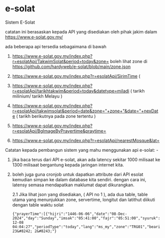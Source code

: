 # e-solat
Sistem E-Solat 

catatan ini berasaskan kepada API yang disediakan oleh pihak jakim dalam https://www.e-solat.gov.my/

ada beberapa api tersedia sebagaimana di bawah 

1.  https://www.e-solat.gov.my/index.php?r=esolatApi/TakwimSolat&period=today&zone=
    boleh lihat zone di https://github.com/hardyweb/e-solat/blob/main/zone.json
    
2.  https://www.e-solat.gov.my/index.php?r=esolatApi/SirimTime ( 
3.  https://www.e-solat.gov.my/index.php?r=esolatApi/tarikhtakwim&period=today&datetype=miladi ( tarikh milinium/ tarikh Melayu )
4.  https://www.e-solat.gov.my/index.php?r=esolatApi/takwimsolat&period=date&zone="+zone+"&date="+nexDate ( tarikh berikutnya pada zone tertentu )
5.  https://www.e-solat.gov.my/index.php?r=esolatApi/BgImageByPrayertime&praytime=
6.  https://www.e-solat.gov.my/index.php?r=esolatApi/nearestMosque&lat=


Catatan kepada pembangun sistem yang mahu menggunakan api e-solat: - 

1. jika baca terus dari API e-solat, akan ada latency sekitar 1000 milisaat ke 1300 milisaat bergantung kepada jaringan internet kita.
2. boleh juga guna cronjob untuk dapatkan attribute dari API esolat kemudian simpan ke dalam database kita sendiri. dengan cara ini, latensy semasa mendapatkan maklumat dapat dikurangkan.
   
   2.1  Jika lihat json yang disediakan, ( API no 1 ), ada dua table, table utama yang menunjukkan zone, servertime, longitut dan latithut diikuti dengan  table waktu solat

   ```
   {"prayerTime":[{"hijri":"1446-06-06","date":"08-Dec-2024","day":"Sunday","imsak":"05:41:00","fajr":"05:51:00","syuruk":"07:05:00","dhuhr":"13:02:00","asr":"16:23:00","maghrib":"18:55:00","isha":"20:10:00"}],"status":"OK!","serverTime":"2024-12-08 04:04:27","periodType":"today","lang":"ms_my","zone":"TRG01","bearing":"291&#176; 23&#8242; 2&#8243;"}
   ```
 
 

